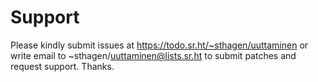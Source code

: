 # Support

Please kindly submit issues at https://todo.sr.ht/~sthagen/uuttaminen or write email to ~sthagen/uuttaminen@lists.sr.ht to submit patches and request support. Thanks.
